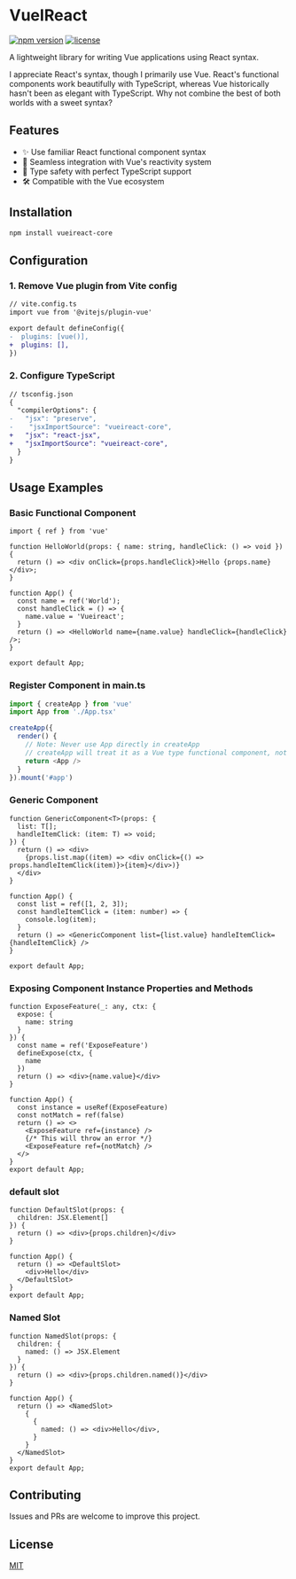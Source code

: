 # VueIReact

[![npm version](https://img.shields.io/npm/v/vueireact-core.svg)](https://www.npmjs.com/package/vueireact-core)
[![license](https://img.shields.io/npm/l/vueireact-core.svg)](https://github.com/vueireact/vueireact/blob/main/LICENSE)

A lightweight library for writing Vue applications using React syntax.

I appreciate React's syntax, though I primarily use Vue. React's functional components work beautifully with TypeScript, whereas Vue historically hasn't been as elegant with TypeScript. Why not combine the best of both worlds with a sweet syntax?

## Features

- ✨ Use familiar React functional component syntax
- 🔄 Seamless integration with Vue's reactivity system
- 🧩 Type safety with perfect TypeScript support
- 🛠️ Compatible with the Vue ecosystem

## Installation

```bash
npm install vueireact-core
```

## Configuration

### 1. Remove Vue plugin from Vite config

```diff
// vite.config.ts
import vue from '@vitejs/plugin-vue'

export default defineConfig({
-  plugins: [vue()],
+  plugins: [],
})
```

### 2. Configure TypeScript

```diff 
// tsconfig.json
{
  "compilerOptions": {
-   "jsx": "preserve",
-    "jsxImportSource": "vueireact-core",
+   "jsx": "react-jsx",
+   "jsxImportSource": "vueireact-core",
  }
}
```

## Usage Examples

### Basic Functional Component

```tsx
import { ref } from 'vue'

function HelloWorld(props: { name: string, handleClick: () => void }) {
  return () => <div onClick={props.handleClick}>Hello {props.name}</div>;
}

function App() {
  const name = ref('World');
  const handleClick = () => {
    name.value = 'Vueireact';
  }
  return () => <HelloWorld name={name.value} handleClick={handleClick} />;
}

export default App;
```

### Register Component in main.ts

```ts
import { createApp } from 'vue'
import App from './App.tsx'

createApp({
  render() {
    // Note: Never use App directly in createApp
    // createApp will treat it as a Vue type functional component, not a React type functional component
    return <App />
  }
}).mount('#app')
```

### Generic Component

```tsx
function GenericComponent<T>(props: {
  list: T[];
  handleItemClick: (item: T) => void;
}) {
  return () => <div>
    {props.list.map((item) => <div onClick={() => props.handleItemClick(item)}>{item}</div>)}
  </div>
}

function App() {
  const list = ref([1, 2, 3]);
  const handleItemClick = (item: number) => {
    console.log(item);
  }
  return () => <GenericComponent list={list.value} handleItemClick={handleItemClick} /> 
}

export default App;
```

### Exposing Component Instance Properties and Methods

```tsx
function ExposeFeature(_: any, ctx: {
  expose: {
    name: string
  }
}) {
  const name = ref('ExposeFeature')
  defineExpose(ctx, {
    name
  })
  return () => <div>{name.value}</div>
}

function App() {
  const instance = useRef(ExposeFeature)
  const notMatch = ref(false)
  return () => <>
    <ExposeFeature ref={instance} />
    {/* This will throw an error */}
    <ExposeFeature ref={notMatch} />
  </>
}
export default App;
```

### default slot 

```tsx
function DefaultSlot(props: {
  children: JSX.Element[]
}) {
  return () => <div>{props.children}</div>
}

function App() {
  return () => <DefaultSlot>
    <div>Hello</div>
  </DefaultSlot>
}
export default App;
```

### Named Slot

```tsx 
function NamedSlot(props: {
  children: {
    named: () => JSX.Element
  }
}) {
  return () => <div>{props.children.named()}</div>
}

function App() {
  return () => <NamedSlot>
    {
      {
        named: () => <div>Hello</div>,
      }
    }
  </NamedSlot>
}
export default App;
```

## Contributing

Issues and PRs are welcome to improve this project.

## License

[MIT](LICENSE)